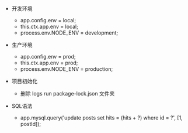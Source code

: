 - 开发环境
    - app.config.env = local;
    - this.ctx.app.env = local;
    - process.env.NODE_ENV = development;
- 生产环境
    - app.config.env = prod;
    - this.ctx.app.env = prod;
    - process.env.NODE_ENV = production;

- 项目初始化
    - 删除 logs run package-lock.json 文件夹

- SQL语法
    - app.mysql.query('update posts set hits = (hits + ?) where id = ?', [1, postId]);
